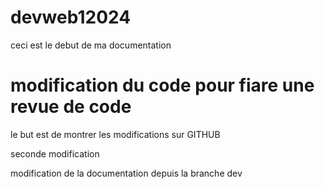 # devweb12024

ceci est le debut de ma documentation

# modification du code pour fiare une revue de code

le but est de montrer les modifications sur GITHUB

seconde modification

modification de la documentation depuis la branche dev
